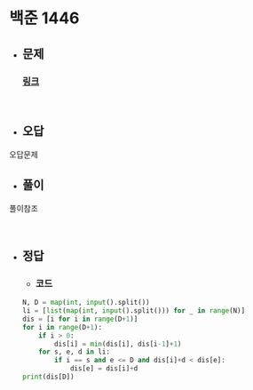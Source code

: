# 백준 1446

- ## 문제
    ### [링크](https://www.acmicpc.net/problem/1446)



<br>

- ## 오답
오답문제

- ## 풀이
풀이참조

<br>


- ## 정답


   - ### 코드
    ```python
    N, D = map(int, input().split())
    li = [list(map(int, input().split())) for _ in range(N)]
    dis = [i for i in range(D+1)]
    for i in range(D+1):
        if i > 0:
            dis[i] = min(dis[i], dis[i-1]+1)
        for s, e, d in li:
            if i == s and e <= D and dis[i]+d < dis[e]:
                dis[e] = dis[i]+d
    print(dis[D])
